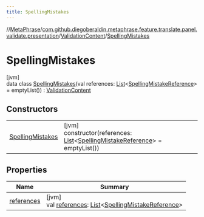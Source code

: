 ```yaml
---
title: SpellingMistakes
---
```

//[MetaPhrase](../../../../index.html)/[com.github.diegoberaldin.metaphrase.feature.translate.panel.validate.presentation](../../index.html)/[ValidationContent](../index.html)/[SpellingMistakes](index.html)



# SpellingMistakes



[jvm]\
data class [SpellingMistakes](index.html)(val references: [List](https://kotlinlang.org/api/latest/jvm/stdlib/kotlin.collections/-list/index.html)&lt;[SpellingMistakeReference](../../../com.github.diegoberaldin.metaphrase.feature.translate.panel.validate.data/-spelling-mistake-reference/index.html)&gt; = emptyList()) : [ValidationContent](../index.html)



## Constructors


| | |
|---|---|
| [SpellingMistakes](-spelling-mistakes.html) | [jvm]<br>constructor(references: [List](https://kotlinlang.org/api/latest/jvm/stdlib/kotlin.collections/-list/index.html)&lt;[SpellingMistakeReference](../../../com.github.diegoberaldin.metaphrase.feature.translate.panel.validate.data/-spelling-mistake-reference/index.html)&gt; = emptyList()) |


## Properties


| Name | Summary |
|---|---|
| [references](references.html) | [jvm]<br>val [references](references.html): [List](https://kotlinlang.org/api/latest/jvm/stdlib/kotlin.collections/-list/index.html)&lt;[SpellingMistakeReference](../../../com.github.diegoberaldin.metaphrase.feature.translate.panel.validate.data/-spelling-mistake-reference/index.html)&gt; |

